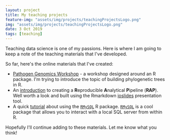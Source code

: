 ```yaml
---
layout: project
title: My teaching projects
feature-img: "assets/img/projects/teachingProjectsLogo.png"
img: "assets/img/projects/teachingProjectsLogo.png"
date: 3 Oct 2019
tags: [teaching]
---
```


Teaching data science is one of my passions. Here is where I am going to keep a note of the teaching materials that I've developed.

So far, here's the online materials that I've created:

- [Pathogen Genomics Workshop](https://github.com/JosephCrispell/pathogenGenomicsWorkshop) - a workshop designed around an R package. I'm trying to introduce the topic of building phylogenetic trees in R.
- An [introduction](https://github.com/datasciencecampus/gov-uk-rap-materials/blob/master/gov-uk-rap-materials_intro-to-rap.pdf) to creating a **R**eproducible **A**nalytical **P**ipeline (**RAP**). Well worth a look and built using the Rmarkdown [ioslides](https://bookdown.org/yihui/rmarkdown/ioslides-presentation.html) presentation tool.
- A quick [tutorial](https://github.com/datasciencecampus/gov-uk-rap-materials/blob/master/gov-uk-rap-materials_intro-to-RMySQL.Rmd) about using the [`RMySQL`](https://cran.r-project.org/web/packages/RMySQL/index.html) R package. [`RMySQL`](https://cran.r-project.org/web/packages/RMySQL/index.html) is a cool package that allows you to interact with a local SQL server from within R.

Hopefully I'll continue adding to these materials. Let me know what you think!